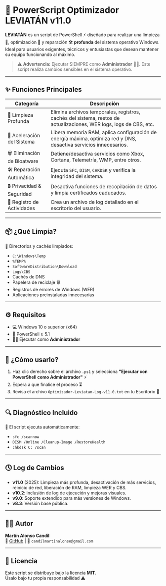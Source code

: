 
# 🐲 PowerScript Optimizador LEVIATÁN v11.0

**LEVIATÁN** es un script de PowerShell ⚡ diseñado para realizar una limpieza 🧹, optimización 🚀 y reparación 🛠️ **profunda** del sistema operativo Windows. Ideal para usuarios exigentes, técnicos y entusiastas que desean mantener su equipo funcionando al máximo.

> ⚠️ **Advertencia:** Ejecutar SIEMPRE como **Administrador** 🧑‍💻. Este script realiza cambios sensibles en el sistema operativo.

---

## ✨ Funciones Principales

| Categoría        | Descripción |
|------------------|-------------|
| 🧼 Limpieza Profunda | Elimina archivos temporales, registros, cachés del sistema, restos de actualizaciones, WER logs, logs de CBS, etc. |
| 🚀 Aceleración del Sistema | Libera memoria RAM, aplica configuración de energía máxima, optimiza red y DNS, desactiva servicios innecesarios. |
| 🗑️ Eliminación de Bloatware | Detiene/desactiva servicios como Xbox, Cortana, Telemetría, WMP, entre otros. |
| 🛠️ Reparación Automática | Ejecuta `SFC`, `DISM`, `CHKDSK` y verifica la integridad del sistema. |
| 🔒 Privacidad & Seguridad | Desactiva funciones de recopilación de datos y limpia certificados caducados. |
| 📜 Registro de Actividades | Crea un archivo de log detallado en el escritorio del usuario. |

---

## 📦 ¿Qué Limpia?

🧹 Directorios y cachés limpiados:

- `C:\Windows\Temp`
- `%TEMP%`
- `SoftwareDistribution\Download`
- `Logs\CBS`
- Cachés de DNS
- Papelera de reciclaje 🗑️
- Registros de errores de Windows (WER)
- Aplicaciones preinstaladas innecesarias

---

## ⚙️ Requisitos

- 💻 Windows 10 o superior (x64)
- 🧩 PowerShell ≥ 5.1
- 🧑‍💻 Ejecutar como **Administrador**

---

## 🚀 ¿Cómo usarlo?

1. Haz clic derecho sobre el archivo `.ps1` y selecciona **"Ejecutar con PowerShell como Administrador"** ⚡
2. Espera a que finalice el proceso ⏳
3. Revisa el archivo `Optimizador-Leviatan-Log-v11.0.txt` en tu Escritorio 📝

---

## 🔍 Diagnóstico Incluido

🔧 El script ejecuta automáticamente:

- `sfc /scannow`
- `DISM /Online /Cleanup-Image /RestoreHealth`
- `chkdsk C: /scan`

---

## 🕓 Log de Cambios

- **v11.0** (2025): Limpieza más profunda, desactivación de más servicios, reinicio de red, liberación de RAM, limpieza WER y CBS.
- **v10.2**: Inclusión de log de ejecución y mejoras visuales.
- **v9.0**: Soporte extendido para más versiones de Windows.
- **v8.3**: Versión base pública.

---

## 👨‍💻 Autor

**Martín Alonso Candil**  
📎 [GitHub](https://github.com/candilmartinalonso) | 📧 `candilmartinalonso@gmail.com`

---

## 📝 Licencia

Este script se distribuye bajo la licencia **MIT**.  
Úsalo bajo tu propia responsabilidad ⚠️

